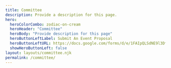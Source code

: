 ```yaml
---
title: Committee
description: Provide a description for this page.
hero:
  heroColorCombo: zodiac-on-cream
  heroHeader: "Committee"
  heroBody: "Provide description for this page"
  heroButtonLeftLabel: Submit An Event Proposal
  heroButtonLeftURL: https://docs.google.com/forms/d/e/1FAIpQLSdNE9l3Df58coVJBav1ibV3LGiQZhsiAs9pf0-RcEZO0IQv7Q/viewform
  showHeroButtonLeft: false
layout: layouts/committee.njk
permalink: /committee/
---
```

